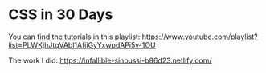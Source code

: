 # CSS in 30 Days

You can find the tutorials in this playlist:
https://www.youtube.com/playlist?list=PLWKjhJtqVAbl1AfjiGyYxwpdAPi5v-1OU

The work I did:
https://infallible-sinoussi-b86d23.netlify.com/